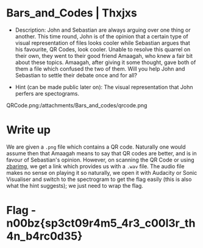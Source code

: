 # Bars_and_Codes | Thxjxs

- Description: John and Sebastian are always arguing over one thing or another. This time round, John is of the opinion that a certain type of visual representation of files looks cooler while Sebastian argues that his favourite, QR Codes, look cooler. Unable to resolve this quarrel on their own, they went to their good friend Amaagah, who knew a fair bit about these topics. Amaagah, after giving it some thought, gave both of them a file which confused the two of them. Will you help John and Sebastian to settle their debate once and for all?

- Hint (can be made public later on): The visual representation that John perfers are spectograms.

QRCode.png:/attachments/Bars_and_codes/qrcode.png

# Write up

We are given a `.png` file which contains a QR code. Naturally one would assume then that Amaagah means to say that QR codes are better, and is in favour of Sebastian's opinion. However, on scanning the QR Code or using [zbarimg](https://manpages.ubuntu.com/manpages/bionic/man1/zbarimg.1.html), we get a link which provides us with a `.wav` file. The audio file makes no sense on playing it so naturally, we open it with Audacity or Sonic Visualiser and switch to the spectrogram to get the flag easily (this is also what the hint suggests); we just need to wrap the flag.

# Flag - n00bz{sp3ct09r4m5_4r3_c00l3r_th4n_b4rc0d35}
